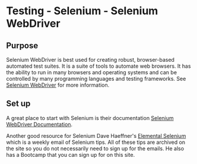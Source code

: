 # Testing - Selenium - Selenium WebDriver

## Purpose

Selenium WebDriver is best used for creating robust, browser-based automated
test suites. It is a suite of tools to automate web browsers. It has the
ability to run in many browsers and operating systems and can be controlled by
many programming languages and testing frameworks. See
[Selenium WebDriver](www.seleniumhq.org/projects/webdriver) for more
information.

## Set up

A great place to start with Selenium is their documentation
[Selenium WebDriver Documentation](docs.seleniumhq.org).

Another good resource for Selenium Dave Haeffner's
[Elemental Selenium](elementalselenium.com) which is a weekly email of
Selenium tips. All of these tips are archived on the site so you do not
necessarily need to sign up for the emails. He also has a Bootcamp that you can
sign up for on this site.